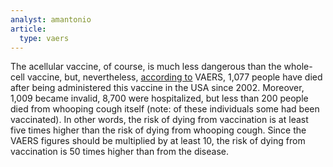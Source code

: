 ```yaml
---
analyst: amantonio
article:
  type: vaers
---
```


The acellular vaccine, of course, is much less dangerous than the whole-cell vaccine, but, nevertheless, [according to](http://medalerts.org/vaersdb/findfield.php?TABLE=ON&GROUP1=CAT&VAX[]=DTAP&VAX[]=DTAPH&VAX[]=DTAPHEPBIP&VAX[]=DTAPIPV&VAX[]=DTAPIPVHIB&VAX[]=TDAP&VAX[]=TDAPIPV&SERIOUS=ON&VAX_YEAR_LOW=2002&VAX_YEAR_HIGH=2017) VAERS, 1,077 people have died after being administered this vaccine in the USA since 2002. Moreover, 1,009 became invalid, 8,700 were hospitalized, but less than 200 people died from whooping cough itself (note: of these individuals some had been vaccinated). In other words, the risk of dying from vaccination is at least five times higher than the risk of dying from whooping cough. Since the VAERS figures should be multiplied by at least 10, the risk of dying from vaccination is 50 times higher than from the disease.
